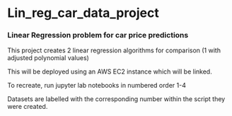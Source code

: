 # Lin_reg_car_data_project
### Linear Regression problem for car price predictions

This project creates 2 linear regression algorithms for comparison (1 with adjusted polynomial values)

This will be deployed using an AWS EC2 instance which will be linked.

To recreate, run jupyter lab notebooks in numbered order 1-4

Datasets are labelled with the corresponding number within the script they were created. 
